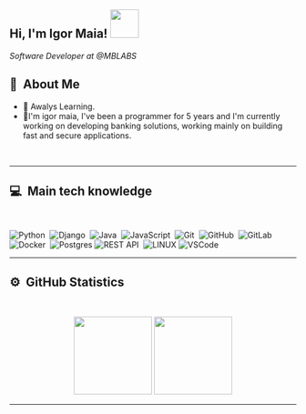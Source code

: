 <h2> Hi, I'm Igor Maia! <img src="https://media.giphy.com/media/vrUqksyo8PBdoDQTCM/giphy.gif" width="50"></h2>

<p><em>Software Developer at @MBLABS</em></p>

## 👾 &nbsp;About Me

- 🔭 Awalys Learning.
- 🌱I'm igor maia, I've been a programmer for 5 years and I'm currently working on developing banking solutions, working mainly on building fast and secure applications.


<p align="center">
  <a href="https://www.linkedin.com/in/igor-de-paulo-maia-561541219/" /></a>&nbsp;&nbsp;&nbsp;&nbsp;
</p>

<hr/>

## 💻 &nbsp;Main tech knowledge
  <br/>

![Python](https://img.shields.io/badge/PYTHON-007396.svg?&style=flat&logo=java&logoColor=white)&nbsp;
![Django](https://img.shields.io/badge/DJANGO-33CCFF.svg?&style=flat&logo=java&logoColor=white)&nbsp;
![Java](https://img.shields.io/badge/JAVA-007396.svg?&style=flat&logo=java&logoColor=white)&nbsp;
![JavaScript](https://img.shields.io/badge/JAVASCRIPT-323330.svg?&style=flat&logo=javascript&logoColor=%23F7DF1E)&nbsp;
![Git](https://img.shields.io/badge/GIT-%23F05033.svg?&style=flat&logo=git&logoColor=white)&nbsp;
![GitHub](https://img.shields.io/badge/GITHUB-%23121011.svg?&style=flat&logo=github&logoColor=white)&nbsp;
![GitLab](https://img.shields.io/badge/GITLAB-%23181717.svg?&style=flat&logo=gitlab&logoColor=white)&nbsp;
![Docker](https://img.shields.io/badge/DOCKER-2496ED.svg?&style=flat&logo=docker&logoColor=white)&nbsp;
![Postgres](https://img.shields.io/badge/POSTGRES-%23316192.svg?&style=flat&logo=postgresql&logoColor=white)
![REST API](https://img.shields.io/badge/REST-02569B.svg?&style=flat&logo=rest&logoColor=white)&nbsp;
![LINUX](https://img.shields.io/badge/LINUX-FCC624?style=flat-square&logo=linux&logoColor=black)
![VSCode](https://img.shields.io/badge/VSCODE-007ACC.svg?&style=flat&logo=visual-studio-code)&nbsp;
</details>

<hr/>

## ⚙️ &nbsp;GitHub Statistics</b>
  <br/>
    <p align="center">
        <img height="137px" src="https://github-readme-stats.vercel.app/api?username=igormaia01&hide_title=true&hide_border=true&show_icons=true&include_all_commits=true&count_private=true&line_height=21&theme=nightowl" /> <img height="137px" src="https://github-readme-stats.vercel.app/api/top-langs/?username=igormaia01&hide=html&hide_title=true&hide_border=true&layout=compact&langs_count=8&theme=nightowl" />
    </p>
<hr/>
